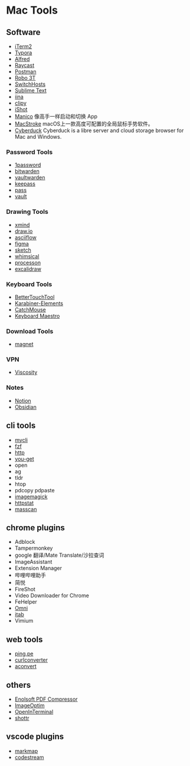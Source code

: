 # Mac Tools

## Software

- [iTerm2](https://github.com/gnachman/iTerm2)
- [Typora](https://www.typora.io/)
- [Alfred](https://www.alfredapp.com/)
- [Raycast](https://www.raycast.com/)
- [Postman](https://www.getpostman.com/)
- [Robo 3T](https://robomongo.org/)
- [SwitchHosts](https://github.com/oldj/SwitchHosts)
- [Sublime Text](https://www.sublimetext.com/)
- [iina](https://github.com/iina/iina)
- [clipy](https://clipy-app.com/)
- [iShot](https://apps.apple.com/cn/app/ishot-%E4%BC%98%E7%A7%80%E7%9A%84%E6%88%AA%E5%9B%BE%E8%B4%B4%E5%9B%BE%E5%BD%95%E5%B1%8F%E5%BD%95%E9%9F%B3ocr%E7%BF%BB%E8%AF%91%E5%8F%96%E8%89%B2%E6%A0%87%E6%B3%A8%E5%B7%A5%E5%85%B7/id1485844094?mt=12)
- [Manico](https://manico.im/) 像高手一样启动和切换 App
- [MacStroke](https://github.com/mtjo/MacStroke) macOS上一款高度可配置的全局鼠标手势软件。
- [Cyberduck](https://cyberduck.io/) Cyberduck is a libre server and cloud storage browser for Mac and Windows.

### Password Tools

- [1password](https://1password.com/)
- [bitwarden](https://bitwarden.com/)
- [vaultwarden](https://github.com/dani-garcia/vaultwarden)
- [keepass](https://keepass.info/)
- [pass](https://www.passwordstore.org/)
- [vault](https://www.vaultproject.io/)

### Drawing Tools

- [xmind](https://www.xmind.net/)
- [draw.io](https://app.diagrams.net/)
- [asciiflow](https://asciiflow.com/)
- [figma](https://www.figma.com/)
- [sketch](https://www.sketch.com/)
- [whimsical](https://whimsical.com/)
- [processon](https://www.processon.com/)
- [excalidraw](https://excalidraw.com/)

### Keyboard Tools

- [BetterTouchTool](https://folivora.ai/)
- [Karabiner-Elements](https://karabiner-elements.pqrs.org/)
- [CatchMouse](https://github.com/round/CatchMouse)
- [Keyboard Maestro](https://www.keyboardmaestro.com/)

### Download Tools

- [magnet](https://magnet.crowdcafe.com/)

### VPN

- [Viscosity](https://www.sparklabs.com/viscosity/)

### Notes

- [Notion](https://www.notion.so/)
- [Obsidian](https://obsidian.md/)

## cli tools

- [mycli](https://github.com/dbcli/mycli)
- [fzf](https://github.com/junegunn/fzf)
- [http](https://github.com/jakubroztocil/httpie)
- [you-get](https://github.com/soimort/you-get)
- open
- ag
- tldr
- htop
- pdcopy pdpaste
- [imagemagick](https://imagemagick.org/)
- [httpstat](https://github.com/davecheney/httpstat)
- [masscan](https://github.com/robertdavidgraham/masscan)

## chrome plugins

- Adblock
- Tampermonkey
- google 翻译/Mate Translate/沙拉查词
- ImageAssistant
- Extension Manager
- 哔哩哔哩助手
- 简悦
- FireShot
- Video Downloader for Chrome
- FeHelper
- [Omni](/chrome/Omni.md)
- [itab](https://www.itab.link/)
- Vimium

## web tools

- [ping.pe](http://ping.pe/)
- [curlconverter](https://github.com/NickCarneiro/curlconverter)
- [aconvert](https://www.aconvert.com/)

## others

- [Enolsoft PDF Compressor](https://www.enolsoft.com/pdf-compressor-for-mac.html)
- [ImageOptim](https://imageoptim.com/mac)
- [OpenInTerminal](https://github.com/Ji4n1ng/OpenInTerminal)
- [shottr](https://shottr.cc/)

## vscode plugins

- [markmap](https://github.com/markmap/markmap)
- [codestream](https://www.codestream.com/)
